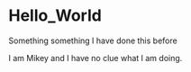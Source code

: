 # Hello_World
Something something I have done this before 

I am Mikey and I have no clue what I am doing.
